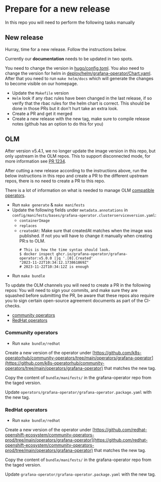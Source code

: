 # Prepare for a new release

In this repo you will need to perform the following tasks manually

## New release

Hurray, time for a new release.
Follow the instructions below.

Currently our **documentation** needs to be updated in two spots.

You need to change the version in [hugo/config.toml](hugo/config.toml).
You also need to change the version for helm in [deploy/helm/grafana-operator/Chart.yaml](deploy/helm/grafana-operator/Chart.yaml).
After that you need to run `make helm/docs` which will generate the changes to become visible on our homepage.

- Update the `Makefile` version
- `Helm` look if any rbac rules have been changed in the last release, if so verify that the rbac rules for the helm chart is correct. This should be done in those PRs but it don't hurt take an extra look.
- Create a PR and get it merged
- Create a new release with the new tag, make sure to compile release notes (github has an option to do this for you)

## OLM

After version v5.4.1, we no longer update the image version in this repo, but only upstream in the OLM repos.
This to support disconnected mode, for more information see [PR 1234](https://github.com/grafana-operator/grafana-operator/pull/1234).

After cutting a new release according to the instructions above, run the below instructions in this repo and create a PR to the different upstream repos, there is no need to create a PR to this repo.

There is a lot of information on what is needed to manage OLM [compatible operators](https://redhat-connect.gitbook.io/certified-operator-guide/ocp-deployment/operator-metadata/creating-the-csv).

- Run `make generate` & `make manifests`
- Update the following fields under `metadata.annotations` in `config/manifests/bases/grafana-operator.clusterserviceversion.yaml`:
  - `containerImage`
  - `replaces`
  - `createdAt`: Make sure that createdAt matches when the image was published. If not you will have to change it manually when creating PR:s to OLM.
    ```
    # This is how the time syntax should look.
    $ docker inspect ghcr.io/grafana-operator/grafana-operator:v5.0.0 |jq '.[0].Created'
    "2023-11-22T10:34:12.173861869Z"
    # 2023-11-22T10:34:12Z is enough
    ```
- Run `make bundle`

To update the OLM channels you will need to create a PR in the following repos:
You will need to sign your commits, and make sure they are squashed before submitting the PR, be aware that these repos also require you to sign certain open-source agreement documents as part of the CI-checks.

- [community operators](https://github.com/k8s-operatorhub/community-operators)
- [RedHat operators](https://github.com/redhat-openshift-ecosystem/community-operators-prod/tree/main/operators)

### Community operators

- Run `make bundle/redhat`

Create a new version of the operator under
[https://github.com/k8s-operatorhub/community-operators/tree/main/operators/grafana-operator](https://github.com/k8s-operatorhub/community-operators/tree/main/operators/grafana-operator)
that matches the new tag.

Copy the content of `bundle/manifests/` in the grafana-operator repo from the taged version.

Update `operators/grafana-operator/grafana-operator.package.yaml` with the new tag.

### RedHat operators

- Run `make bundle/redhat`

Create a new version of the operator under
[https://github.com/redhat-openshift-ecosystem/community-operators-prod/tree/main/operators/grafana-operator](https://github.com/redhat-openshift-ecosystem/community-operators-prod/tree/main/operators/grafana-operator)
that matches the new tag.

Copy the content of `bundle/manifests/` in the grafana-operator repo from the taged version.

Update `grafana-operator/grafana-operator.package.yaml` with the new tag.
